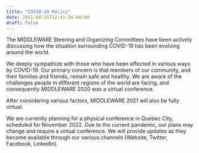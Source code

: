 ```yaml
---
title: "COVID-19 Policy"
date: 2021-06-25T12:41:24-04:00
draft: false
---
```



The MIDDLEWARE Steering and Organizing Committees have been actively discussing how the situation surrounding COVID-19 has been evolving around the world. 

We deeply sympathize with those who have been affected in various ways by COVID-19. Our primary concern is that members of our community, and their families and friends, remain safe and healthy. We are aware of the challenges people in different regions of the world are facing, and consequently MIDDLEWARE 2020 was a virtual conference.

After considering various factors, MIDDLEWARE 2021 will also be fully virtual.

We are currently planning for a physical conference in Quebec City, scheduled for November 2022. Due to the current pandemic, our plans may change and require a virtual conference. We will provide updates as they become available through our various channels (Website, Twitter, Facebook, LinkedIn).

